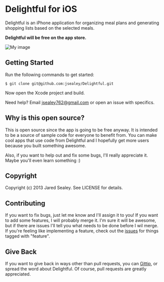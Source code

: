 # Delightful for iOS

Delightful is an iPhone application for organizing meal plans and generating shopping lists based on the selected meals.

**Delightful will be free on the app store.**

![My image](http://s8.postimage.org/4eo641yh1/sample_Image_Small.png)


## Getting Started

Run the following commands to get started:

    $ git clone git@github.com:jsealey/Delightful.git

Now open the Xcode project and build.

Need help? Email <jsealey762@gmail.com> or open an issue with specifics.


## Why is this open source?

This is open source since the app is going to be free anyway. It is intended to be a source of sample code for everyone to benefit from. You can make cool apps that use code from Delightful and I hopefully get more users because you built something awesome.

Also, if you want to help out and fix some bugs, I'll really appreciate it. Maybe you'll even learn something :)


## Copyright

Copyright (c) 2013 Jared Sealey. See LICENSE for details.

## Contributing

If you want to fix bugs, just let me know and I'll assign it to you! If you want to add some features, I will probably merge it. I'm sure it will be awesome, but if there are issues I'll tell you what needs to be done before I wil merge. If you're feeling like implementing a feature, check out the [issues](https://github.com/jsealey/Delightful/issues) for things tagged with "feature".


## Give Back

If you want to give back in ways other than pull requests, you can [Gittip](https://www.gittip.com/jsealey/), or spread the word about Delightful. Of course, pull requests are greatly appreciated.
